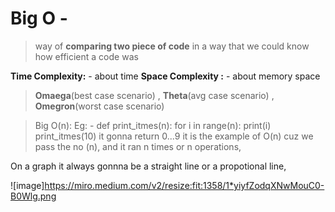 # Big O - 
>way of **comparing two piece of code** in a way that we could know how efficient a code was

**Time Complexity:** - about time
**Space Complexity :** - about memory space

>**Omaega**(best case scenario) , **Theta**(avg case scenario) , **Omegron**(worst case scenario)

>Big O(n):  Eg: - 
def print_itmes(n):
    for i in range(n):
        print(i)
print_itmes(10)
it gonna return 0...9 
it is the example of O(n) cuz we pass the no (n), and it ran n times or n operations,

On a graph
it always gonnna be a straight line or a propotional line,

![image]https://miro.medium.com/v2/resize:fit:1358/1*yiyfZodqXNwMouC0-B0Wlg.png